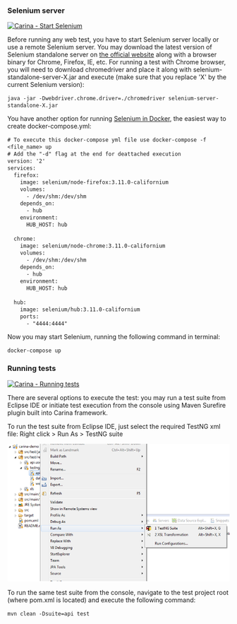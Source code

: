 ### Selenium server

[![Carina - Start Selenium](https://raw.githubusercontent.com/qaprosoft/carina/master/docs/img/video.png)](https://youtu.be/YGXsVoEY74M)

Before running any web test, you have to start Selenium server locally or use a remote Selenium server. You may download the latest version of Selenium standalone server on [the official website](https://www.seleniumhq.org/download) along with a browser binary for Chrome, Firefox, IE, etc. For running a test with Chrome browser, you will need to download chromedriver and place it along with selenium-standalone-server-X.jar and execute (make sure that you replace 'X' by the current Selenium version):
```
java -jar -Dwebdriver.chrome.driver=./chromedriver selenium-server-standalone-X.jar
```
You have another option for running [Selenium in Docker](https://github.com/SeleniumHQ/docker-selenium), the easiest way to create docker-compose.yml:
```
# To execute this docker-compose yml file use docker-compose -f <file_name> up
# Add the "-d" flag at the end for deattached execution
version: '2'
services:
  firefox:
    image: selenium/node-firefox:3.11.0-californium
    volumes:
      - /dev/shm:/dev/shm
    depends_on:
      - hub
    environment:
      HUB_HOST: hub

  chrome:
    image: selenium/node-chrome:3.11.0-californium
    volumes:
      - /dev/shm:/dev/shm
    depends_on:
      - hub
    environment:
      HUB_HOST: hub

  hub:
    image: selenium/hub:3.11.0-californium
    ports:
      - "4444:4444"
```
Now you may start Selenium, running the following command in terminal:
```
docker-compose up
```

### Running tests

[![Carina - Running tests](http://img.youtube.com/vi/QGHCezE-d-I/0.jpg)](https://youtu.be/QGHCezE-d-I)

There are several options to execute the test: you may run a test suite from Eclipse IDE or initiate test execution from the console using Maven Surefire plugin built into Carina framework.

To run the test suite from Eclipse IDE, just select the required TestNG xml file: Right click > Run As > TestNG suite

![Execution from Eclipse IDE](img/006-Configuration-and-execution.png)


To run the same test suite from the console, navigate to the test project root (where pom.xml is located) and execute the following command:

```
mvn clean -Dsuite=api test
```
